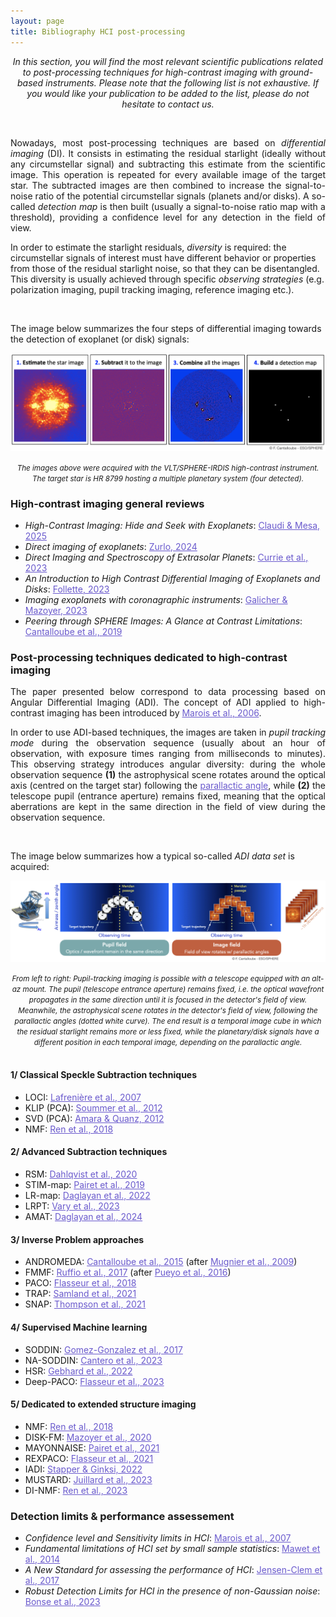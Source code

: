 ```yaml
---
layout: page
title: Bibliography HCI post-processing 
---
```

<link rel="stylesheet" href="https://www.w3schools.com/w3css/4/w3.css">

<i><center>In this section, you will find the most relevant scientific publications related to post-processing techniques for high-contrast imaging with ground-based instruments. Please note that the following list is not exhaustive. If you would like your publication to be added to the list, please do not hesitate to contact us.</center></i>

<br>

<p style='text-align: justify;'> Nowadays, most post-processing techniques are based on <i>differential imaging</i> (DI). It consists in estimating the residual starlight (ideally without any circumstellar signal) and subtracting this estimate from the scientific image. This operation is repeated for every available image of the target star. The subtracted images are then combined to increase the signal-to-noise ratio of the potential circumstellar signals (planets and/or disks). A so-called <i>detection map</i> is then built (usually a signal-to-noise ratio map with a threshold), providing a confidence level for any detection in the field of view.</p>

<p> In order to estimate the starlight residuals, <i>diversity</i> is required: the circumstellar signals of interest must have different behavior or properties from those of the residual starlight noise, so that they can be disentangled. This diversity is usually achieved through specific <i>observing strategies</i> (e.g. polarization imaging, pupil tracking imaging, reference imaging etc.). </p>
<br>
<p>The image below summarizes the four steps of differential imaging towards the detection of exoplanet (or disk) signals:</p>
<p align="center"> 
<img src="https://raw.githubusercontent.com/exoplanet-imaging-challenge/exoplanet-imaging-challenge.github.io/master/img/DIprocessing.png" />
</p>
<center><small><i> The images above were acquired with the VLT/SPHERE-IRDIS high-contrast instrument. The target star is HR 8799 hosting a multiple planetary system (four detected). </i></small></center>

### High-contrast imaging general reviews ###

* <i> High-Contrast Imaging: Hide and Seek with Exoplanets</i>: <a href="https://arxiv.org/pdf/2501.07976" style="text-decoration:underline;color:slateblue">Claudi & Mesa, 2025</a>
* <i> Direct imaging of exoplanets</i>: <a href="https://arxiv.org/pdf/2404.05797" style="text-decoration:underline;color:slateblue">Zurlo, 2024</a>
* <i> Direct Imaging and Spectroscopy of Extrasolar Planets</i>: <a href="https://arxiv.org/pdf/2205.05696.pdf" style="text-decoration:underline;color:slateblue">Currie et al., 2023</a>
* <i> An Introduction to High Contrast Differential Imaging of Exoplanets and Disks</i>: <a href="https://iopscience.iop.org/article/10.1088/1538-3873/aceb31/pdf" style="text-decoration:underline;color:slateblue">Follette, 2023</a>
* <i> Imaging exoplanets with coronagraphic instruments</i>: <a href="https://comptes-rendus.academie-sciences.fr/physique/item/10.5802/crphys.133.pdf" style="text-decoration:underline;color:slateblue">Galicher & Mazoyer, 2023</a>
* <i> Peering through SPHERE Images: A Glance at Contrast Limitations</i>: <a href="https://www.eso.org/sci/publications/messenger/archive/no.176-jun19/messenger-no176-25-31.pdf" style="text-decoration:underline;color:slateblue">Cantalloube et al., 2019</a>


### Post-processing techniques dedicated to high-contrast imaging ###
<p style='text-align: justify;'>The paper presented below correspond to data processing based on Angular Differential Imaging (ADI). The concept of ADI applied to high-contrast imaging has been introduced by <a href='https://iopscience.iop.org/article/10.1086/500401/pdf' style="text-decoration:underline;color:slateblue">Marois et al., 2006</a>.</p>
<p style='text-align: justify;'>In order to use ADI-based techniques, the images are taken in <em>pupil tracking mode</em> during the observation sequence (usually about an hour of observation, with exposure times ranging from milliseconds to minutes). This observing strategy introduces angular diversity: during the whole observation sequence <strong>(1)</strong> the astrophysical scene rotates around the optical axis (centred on the target star) following the <a href='https://en.wikipedia.org/wiki/Parallactic_angle' style="text-decoration:underline;color:slateblue">parallactic angle</a>, while <strong>(2)</strong> the telescope pupil (entrance aperture) remains fixed, meaning that the optical aberrations are kept in the same direction in the field of view during the observation sequence.</p> 
<br>
<p>The image below summarizes how a typical so-called <em>ADI data set</em> is acquired:</p>
<p align="center"> 
<img src="https://raw.githubusercontent.com/exoplanet-imaging-challenge/exoplanet-imaging-challenge.github.io/master/img/HCI_ADIconcept.jpeg" />
</p>
<center><small><i> From left to right: Pupil-tracking imaging is possible with a telescope equipped with an alt-az mount. The pupil (telescope entrance aperture) remains fixed, i.e. the optical wavefront propagates in the same direction until it is focused in the detector's field of view. Meanwhile, the astrophysical scene rotates in the detector's field of view, following the parallactic angles (dotted white curve). The end result is a temporal image cube in which the residual starlight remains more or less fixed, while the planetary/disk signals have a different position in each temporal image, depending on the parallactic angle. </i></small></center>

<br>

#### 1/ Classical Speckle Subtraction techniques ####
* LOCI: <a href="https://arxiv.org/pdf/astro-ph/0702697.pdf" style="text-decoration:underline;color:slateblue">Lafrenière et al., 2007</a>
* KLIP (PCA): <a href="https://iopscience.iop.org/article/10.1088/2041-8205/755/2/L28/pdf" style="text-decoration:underline;color:slateblue">Soummer et al., 2012</a>
* SVD (PCA): <a href="https://arxiv.org/pdf/1207.6637.pdf" style="text-decoration:underline;color:slateblue">Amara & Quanz, 2012</a>
* NMF: <a href="https://iopscience.iop.org/article/10.3847/1538-4357/aaa1f2/pdf" style="text-decoration:underline;color:slateblue">Ren et al., 2018</a>

#### 2/ Advanced Subtraction techniques ####
* RSM: <a href="https://arxiv.org/pdf/1912.05412.pdf" style="text-decoration:underline;color:slateblue">Dahlqvist et al., 2020</a>
* STIM-map: <a href="(https://arxiv.org/pdf/1810.06895.pdf" style="text-decoration:underline;color:slateblue">Pairet et al., 2019</a>
* LR-map: <a href="https://arxiv.org/pdf/2210.10609.pdf" style="text-decoration:underline;color:slateblue">Daglayan et al., 2022</a>
* LRPT: <a href="https://ieeexplore.ieee.org/stamp/stamp.jsp?arnumber=10096197&casa_token=j0vHesuirR4AAAAA:6ponWBU8HQflUzbI9WRctvl47mGC5CcR6nwWann24tVVf1St0JkcIXuDWvsu0LMLILATemOYkJI&tag=1" style="text-decoration:underline;color:slateblue">Vary et al., 2023</a>
* AMAT: <a href="https://arxiv.org/pdf/2410.06310.pdf" style="text-decoration:underline;color:slateblue">Daglayan et al., 2024</a>

#### 3/ Inverse Problem approaches ####
* ANDROMEDA: <a href="https://arxiv.org/pdf/1508.06406.pdf" style="text-decoration:underline;color:slateblue">Cantalloube et al., 2015</a> (after <a href="http://laurent.mugnier.free.fr/publis/Mugnier-JOSAA-09.pdf" style="text-decoration:underline;color:slateblue">Mugnier et al., 2009</a>)
* FMMF: <a href="https://arxiv.org/pdf/1705.05477.pdf" style="text-decoration:underline;color:slateblue">Ruffio et al., 2017</a> (after <a href="https://iopscience.iop.org/article/10.3847/0004-637X/824/2/117/pdf" style="text-decoration:underline;color:slateblue">Pueyo et al., 2016</a>)
* PACO: <a href="https://www.aanda.org/articles/aa/pdf/2018/10/aa32745-18.pdf" style="text-decoration:underline;color:slateblue">Flasseur et al., 2018</a>
* TRAP: <a href="https://arxiv.org/pdf/2011.12311.pdf" style="text-decoration:underline;color:slateblue">Samland et al., 2021</a>
* SNAP: <a href="https://iopscience.iop.org/article/10.3847/1538-3881/abee7d/pdf" style="text-decoration:underline;color:slateblue">Thompson et al., 2021</a>

#### 4/ Supervised Machine learning ####
* SODDIN: <a href="https://arxiv.org/pdf/1712.02841.pdf" style="text-decoration:underline;color:slateblue">Gomez-Gonzalez et al., 2017</a>
* NA-SODDIN: <a href="https://arxiv.org/pdf/2302.02854.pdf" style="text-decoration:underline;color:slateblue">Cantero et al., 2023</a>
* HSR: <a href="https://arxiv.org/pdf/2204.03439.pdf" style="text-decoration:underline;color:slateblue">Gebhard et al., 2022</a>  
* Deep-PACO: <a href="https://arxiv.org/pdf/2303.02461.pdf" style="text-decoration:underline;color:slateblue">Flasseur et al., 2023</a>

#### 5/ Dedicated to extended structure imaging ####
* NMF: <a href="https://iopscience.iop.org/article/10.3847/1538-4357/aaa1f2/pdf" style="text-decoration:underline;color:slateblue">Ren et al., 2018</a>
* DISK-FM: <a href="https://arxiv.org/pdf/2012.06790.pdf" style="text-decoration:underline;color:slateblue">Mazoyer et al., 2020</a>
* MAYONNAISE: <a href="https://arxiv.org/pdf/2008.05170.pdf" style="text-decoration:underline;color:slateblue">Pairet et al., 2021</a>
* REXPACO: <a href="https://arxiv.org/pdf/2104.09672.pdf" style="text-decoration:underline;color:slateblue">Flasseur et al., 2021</a>
* IADI: <a href="https://www.aanda.org/articles/aa/pdf/2022/12/aa42820-21.pdf" style="text-decoration:underline;color:slateblue">Stapper & Ginksi, 2022</a>
* MUSTARD: <a href="https://arxiv.org/pdf/2309.14827.pdf" style="text-decoration:underline;color:slateblue">Juillard et al., 2023</a>
* DI-NMF: <a href="https://arxiv.org/pdf/2310.08589.pdf" style="text-decoration:underline;color:slateblue" >Ren et al., 2023</a>

### Detection limits & performance assessement ###
* <i>Confidence level and Sensitivity limits in HCI</i>: <a href="https://browse.arxiv.org/pdf/0709.3548.pdf" style="text-decoration:underline;color:slateblue">Marois et al., 2007</a>
* <i>Fundamental limitations of HCI set by small sample statistics</i>: <a href="https://browse.arxiv.org/pdf/1407.2247.pdf" style="text-decoration:underline;color:slateblue">Mawet et al., 2014</a>
* <i>A New Standard for assessing the performance of HCI</i>: <a href="https://arxiv.org/pdf/1711.01215.pdf" style="text-decoration:underline;color:slateblue">Jensen-Clem et al., 2017</a>
* <i>Robust Detection Limits for HCI in the presence of non-Gaussian noise</i>: <a href="https://arxiv.org/pdf/1711.01215.pdf" style="text-decoration:underline;color:slateblue">Bonse et al., 2023</a>

